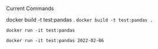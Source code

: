 Current Commands

docker build -t test:pandas .
```docker build -t test:pandas .```

```docker run -it test:pandas```

```docker run -it test:pandas 2022-02-06```